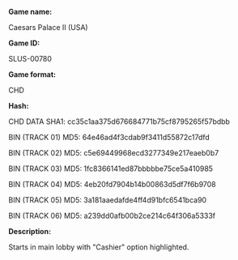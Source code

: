 ﻿**Game name:**

Caesars Palace II (USA)

**Game ID:**

SLUS-00780

**Game format:**

CHD

**Hash:**

CHD DATA SHA1: cc35c1aa375d676684771b75cf8795265f57bdbb

BIN (TRACK 01) MD5: 64e46ad4f3cdab9f3411d55872c17dfd

BIN (TRACK 02) MD5: c5e69449968ecd3277349e217eaeb0b7

BIN (TRACK 03) MD5: 1fc8366141ed87bbbbbe75ce5a410985

BIN (TRACK 04) MD5: 4eb20fd7904b14b00863d5df7f6b9708

BIN (TRACK 05) MD5: 3a181aaedafde4ff4d91bfc6541bca90

BIN (TRACK 06) MD5: a239dd0afb00b2ce214c64f306a5333f

**Description:**

Starts in main lobby with "Cashier" option highlighted.